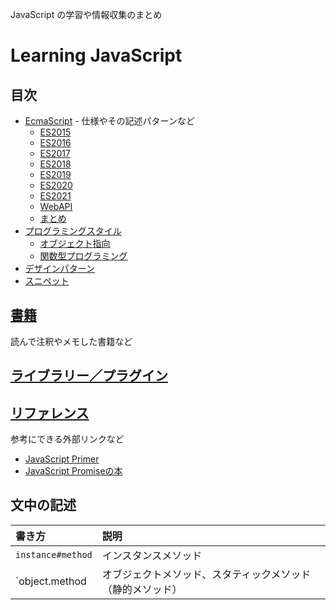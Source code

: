 JavaScript の学習や情報収集のまとめ
# Learning JavaScript
## 目次
- [EcmaScript](Specification/) - 仕様やその記述パターンなど
  - [ES2015](Specification/es2015/README.md)
  - [ES2016](Specification/es2016/README.md)
  - [ES2017](Specification/es2017/README.md)
  - [ES2018](Specification/es2018/README.md)
  - [ES2019](Specification/es2019/README.md)
  - [ES2020](Specification/es2020/README.md)
  - [ES2021](Specification/es2021/README.md)
  - [WebAPI](Specification/webapi/README.md)
  - [まとめ](Specification/patterns/README.md)
- [プログラミングスタイル](Programming-style/)
  - [オブジェクト指向](Programming-style/object-oriented-programming/)
  - [関数型プログラミング](Programming-style/functional-programming/)
- [デザインパターン](DesignPatterns/README.md)
- [スニペット](https://github.com/kesuiket/js-snippets)

## [書籍](Books/)
読んで注釈やメモした書籍など

## [ライブラリー／プラグイン](Libraries/)

## [リファレンス](References/)
参考にできる外部リンクなど
- [JavaScript Primer](https://jsprimer.net/)
- [JavaScript Promiseの本](https://azu.github.io/promises-book/)

## 文中の記述
|書き方|説明|
|:-|:-|
|`instance#method`|インスタンスメソッド|
|`object.method|オブジェクトメソッド、スタティックメソッド（静的メソッド）|
